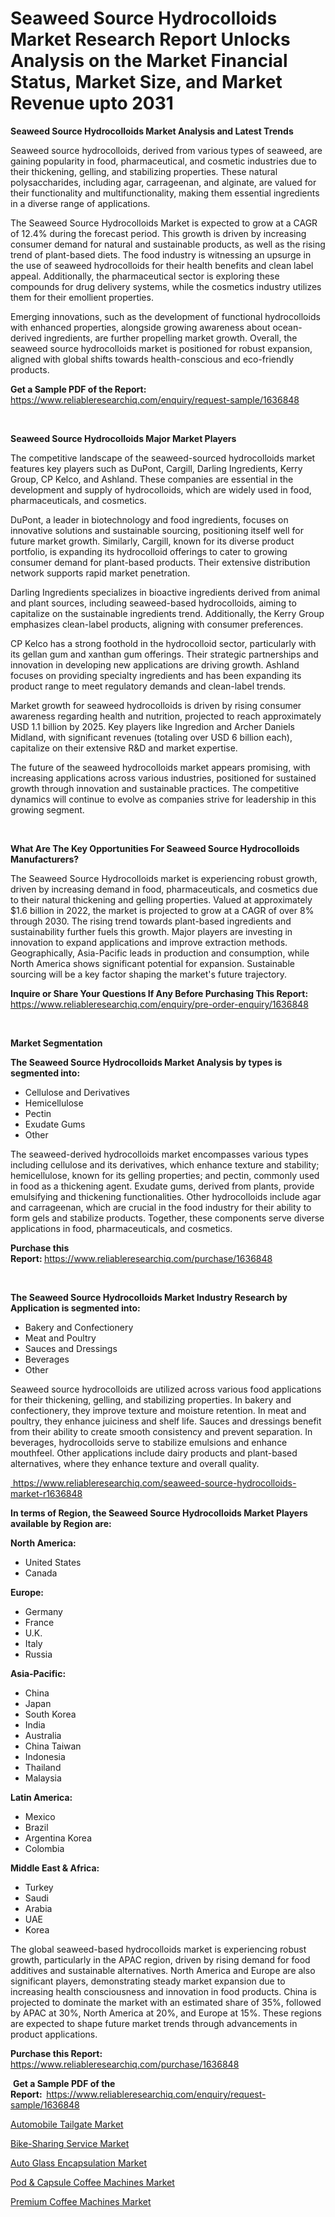 <p><h1>Seaweed Source Hydrocolloids Market Research Report Unlocks Analysis on the Market Financial Status, Market Size, and Market Revenue upto 2031</h1></p><p><strong>Seaweed Source Hydrocolloids Market Analysis and Latest Trends</strong></p>
<p><p>Seaweed source hydrocolloids, derived from various types of seaweed, are gaining popularity in food, pharmaceutical, and cosmetic industries due to their thickening, gelling, and stabilizing properties. These natural polysaccharides, including agar, carrageenan, and alginate, are valued for their functionality and multifunctionality, making them essential ingredients in a diverse range of applications.</p><p>The Seaweed Source Hydrocolloids Market is expected to grow at a CAGR of 12.4% during the forecast period. This growth is driven by increasing consumer demand for natural and sustainable products, as well as the rising trend of plant-based diets. The food industry is witnessing an upsurge in the use of seaweed hydrocolloids for their health benefits and clean label appeal. Additionally, the pharmaceutical sector is exploring these compounds for drug delivery systems, while the cosmetics industry utilizes them for their emollient properties.</p><p>Emerging innovations, such as the development of functional hydrocolloids with enhanced properties, alongside growing awareness about ocean-derived ingredients, are further propelling market growth. Overall, the seaweed source hydrocolloids market is positioned for robust expansion, aligned with global shifts towards health-conscious and eco-friendly products.</p></p>
<p><strong>Get a Sample PDF of the Report:&nbsp;</strong> <a href="https://www.reliableresearchiq.com/enquiry/request-sample/1636848">https://www.reliableresearchiq.com/enquiry/request-sample/1636848</a></p>
<p>&nbsp;</p>
<p><strong>Seaweed Source Hydrocolloids Major Market Players</strong></p>
<p><p>The competitive landscape of the seaweed-sourced hydrocolloids market features key players such as DuPont, Cargill, Darling Ingredients, Kerry Group, CP Kelco, and Ashland. These companies are essential in the development and supply of hydrocolloids, which are widely used in food, pharmaceuticals, and cosmetics.</p><p>DuPont, a leader in biotechnology and food ingredients, focuses on innovative solutions and sustainable sourcing, positioning itself well for future market growth. Similarly, Cargill, known for its diverse product portfolio, is expanding its hydrocolloid offerings to cater to growing consumer demand for plant-based products. Their extensive distribution network supports rapid market penetration.</p><p>Darling Ingredients specializes in bioactive ingredients derived from animal and plant sources, including seaweed-based hydrocolloids, aiming to capitalize on the sustainable ingredients trend. Additionally, the Kerry Group emphasizes clean-label products, aligning with consumer preferences.</p><p>CP Kelco has a strong foothold in the hydrocolloid sector, particularly with its gellan gum and xanthan gum offerings. Their strategic partnerships and innovation in developing new applications are driving growth. Ashland focuses on providing specialty ingredients and has been expanding its product range to meet regulatory demands and clean-label trends.</p><p>Market growth for seaweed hydrocolloids is driven by rising consumer awareness regarding health and nutrition, projected to reach approximately USD 1.1 billion by 2025. Key players like Ingredion and Archer Daniels Midland, with significant revenues (totaling over USD 6 billion each), capitalize on their extensive R&D and market expertise.</p><p>The future of the seaweed hydrocolloids market appears promising, with increasing applications across various industries, positioned for sustained growth through innovation and sustainable practices. The competitive dynamics will continue to evolve as companies strive for leadership in this growing segment.</p></p>
<p>&nbsp;</p>
<p><strong>What Are The Key Opportunities For Seaweed Source Hydrocolloids Manufacturers?</strong></p>
<p><p>The Seaweed Source Hydrocolloids market is experiencing robust growth, driven by increasing demand in food, pharmaceuticals, and cosmetics due to their natural thickening and gelling properties. Valued at approximately $1.6 billion in 2022, the market is projected to grow at a CAGR of over 8% through 2030. The rising trend towards plant-based ingredients and sustainability further fuels this growth. Major players are investing in innovation to expand applications and improve extraction methods. Geographically, Asia-Pacific leads in production and consumption, while North America shows significant potential for expansion. Sustainable sourcing will be a key factor shaping the market's future trajectory.</p></p>
<p><strong>Inquire or Share Your Questions If Any Before Purchasing This Report:</strong> <a href="https://www.reliableresearchiq.com/enquiry/pre-order-enquiry/1636848">https://www.reliableresearchiq.com/enquiry/pre-order-enquiry/1636848</a></p>
<p>&nbsp;</p>
<p><strong>Market Segmentation</strong></p>
<p><strong>The Seaweed Source Hydrocolloids Market Analysis by types is segmented into:</strong></p>
<p><ul><li>Cellulose and Derivatives</li><li>Hemicellulose</li><li>Pectin</li><li>Exudate Gums</li><li>Other</li></ul></p>
<p><p>The seaweed-derived hydrocolloids market encompasses various types including cellulose and its derivatives, which enhance texture and stability; hemicellulose, known for its gelling properties; and pectin, commonly used in food as a thickening agent. Exudate gums, derived from plants, provide emulsifying and thickening functionalities. Other hydrocolloids include agar and carrageenan, which are crucial in the food industry for their ability to form gels and stabilize products. Together, these components serve diverse applications in food, pharmaceuticals, and cosmetics.</p></p>
<p><strong>Purchase this Report:&nbsp;</strong><a href="https://www.reliableresearchiq.com/purchase/1636848">https://www.reliableresearchiq.com/purchase/1636848</a></p>
<p>&nbsp;</p>
<p><strong>The Seaweed Source Hydrocolloids Market Industry Research by Application is segmented into:</strong></p>
<p><ul><li>Bakery and Confectionery</li><li>Meat and Poultry</li><li>Sauces and Dressings</li><li>Beverages</li><li>Other</li></ul></p>
<p><p>Seaweed source hydrocolloids are utilized across various food applications for their thickening, gelling, and stabilizing properties. In bakery and confectionery, they improve texture and moisture retention. In meat and poultry, they enhance juiciness and shelf life. Sauces and dressings benefit from their ability to create smooth consistency and prevent separation. In beverages, hydrocolloids serve to stabilize emulsions and enhance mouthfeel. Other applications include dairy products and plant-based alternatives, where they enhance texture and overall quality.</p></p>
<p><a href="https://www.reliableresearchiq.com/seaweed-source-hydrocolloids-market-r1636848">&nbsp;https://www.reliableresearchiq.com/seaweed-source-hydrocolloids-market-r1636848</a></p>
<p><strong>In terms of Region, the Seaweed Source Hydrocolloids Market Players available by Region are:</strong></p>
<p>
    <p> <strong> North America: </strong>
        <ul>
            <li>United States</li>
            <li>Canada</li>
        </ul>
        </p> 
    <p> <strong> Europe: </strong>
        <ul>
            <li>Germany</li>
            <li>France</li>
            <li>U.K.</li>
            <li>Italy</li>
            <li>Russia</li>
        </ul>
        </p> 
    <p> <strong> Asia-Pacific: </strong>
        <ul>
            <li>China</li>
            <li>Japan</li>
            <li>South Korea</li>
            <li>India</li>
            <li>Australia</li>
            <li>China Taiwan</li>
            <li>Indonesia</li>
            <li>Thailand</li>
            <li>Malaysia</li>
        </ul>
        </p> 
    <p> <strong> Latin America: </strong>
        <ul>
            <li>Mexico</li>
            <li>Brazil</li>
            <li>Argentina Korea</li>
            <li>Colombia</li>
        </ul>
        </p> 
    <p> <strong> Middle East & Africa: </strong>
        <ul>
            <li>Turkey</li>
            <li>Saudi</li>
            <li>Arabia</li>
            <li>UAE</li>
            <li>Korea</li>
        </ul>
    </p>
    </p>
<p><p>The global seaweed-based hydrocolloids market is experiencing robust growth, particularly in the APAC region, driven by rising demand for food additives and sustainable alternatives. North America and Europe are also significant players, demonstrating steady market expansion due to increasing health consciousness and innovation in food products. China is projected to dominate the market with an estimated share of 35%, followed by APAC at 30%, North America at 20%, and Europe at 15%. These regions are expected to shape future market trends through advancements in product applications.</p></p>
<p><strong>Purchase this Report: </strong><a href="https://www.reliableresearchiq.com/purchase/1636848">https://www.reliableresearchiq.com/purchase/1636848</a></p>
<p>&nbsp;<strong>Get a Sample PDF of the Report:&nbsp;&nbsp;</strong><a href="https://www.reliableresearchiq.com/enquiry/request-sample/1636848">https://www.reliableresearchiq.com/enquiry/request-sample/1636848</a></p>
<p><strong></strong></p>
<p><p><a href="https://github.com/MelgarBasny/Market-Research-Report-List-1/blob/main/automobile-tailgate-market.md">Automobile Tailgate Market</a></p><p><a href="https://medium.com/@evo030/strategic-market-insights-navigating-the-global-bike-sharing-service-market-landscape-2024-a984074a0509?postPublishedType=repub">Bike-Sharing Service Market</a></p><p><a href="https://medium.com/@evo030/what-are-the-growth-drivers-in-auto-glass-encapsulation-market-95ad6f0c6ac8?postPublishedType=repub">Auto Glass Encapsulation Market</a></p><p><a href="https://issuu.com/reportprime-2/docs/pod-capsule-coffee-machines-market-_e3ab6cc054ffe1">Pod & Capsule Coffee Machines Market</a></p><p><a href="https://issuu.com/reportprime-2/docs/premium-coffee-machines-market-size_74681f1ab97ed1">Premium Coffee Machines Market</a></p></p>